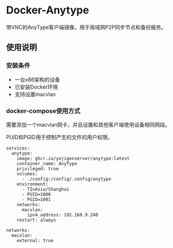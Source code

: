 # Docker-Anytype

带VNC的AnyType客户端镜像，用于局域网P2P同步节点和备份服务。

## 使用说明

### 安装条件

 - 一台x86架构的设备
 - 已安装Docker环境
 - 支持设置macvlan

### docker-compose使用方式

需要添加一个macvlan网卡，并且设置和其他客户端使用设备相同网段。

PUID和PGID用于控制产生的文件的用户权限。

```docker
services:
  anytype:
    image: ghcr.io/yojigenserver/anytype:latest
    container_name: AnyType
    privileged: true
    volumes:
      - ./config:/config/.config/anytype
    environment:
      - TZ=Asia/Shanghai
      - PUID=1000
      - PGID=1001
    networks:
      macvlan:
        ipv4_address: 192.168.9.240
    restart: always

networks:
  macvlan:
    external: true
```
